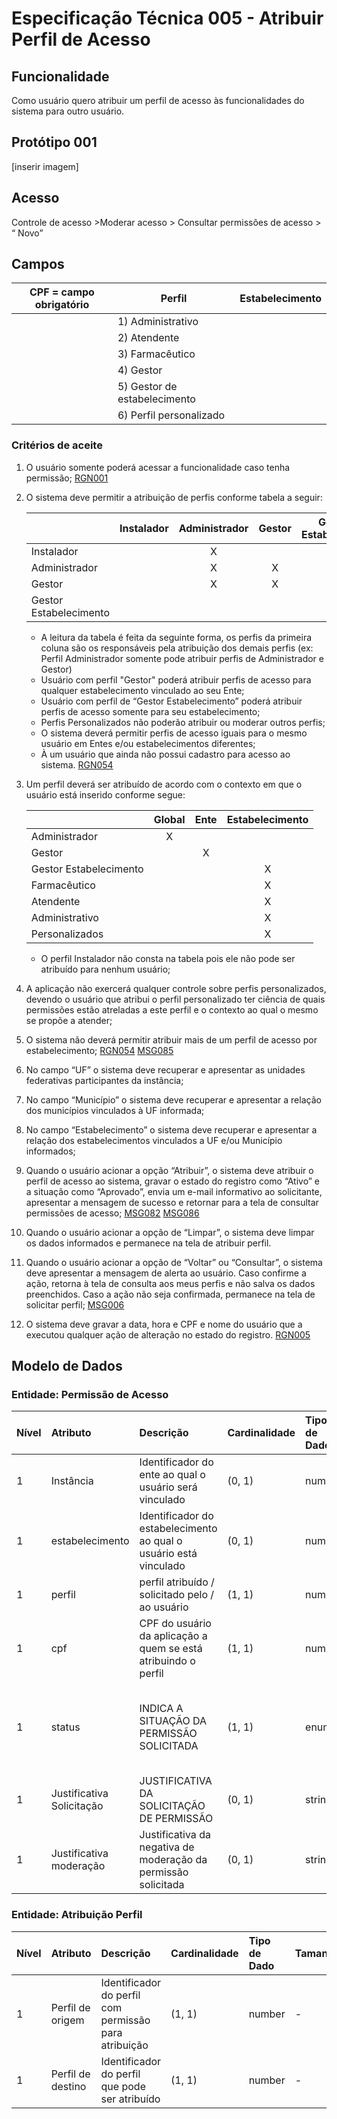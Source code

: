 # Especificação Técnica 005 - Atribuir Perfil de Acesso

## Funcionalidade
Como usuário quero atribuir um perfil de acesso às funcionalidades do sistema para outro usuário. 

## Protótipo 001
[inserir imagem] <!-- Link desatualizado -->

## Acesso
Controle de acesso >Moderar acesso > Consultar permissões de acesso > “ Novo”

## Campos

|CPF = campo obrigatório | Perfil                     | Estabelecimento |
|------------------------|----------------------------|-----------------|
|                        |1) Administrativo           |                 |
|                        |2) Atendente                |                 |
|                        |3) Farmacêutico             |                 |
|                        |4) Gestor                   |                 |
|                        |5) Gestor de estabelecimento|                 |
|                        |6) Perfil personalizado     |                 |

### Critérios de aceite 
1. O usuário somente poderá acessar a funcionalidade caso tenha permissão; [RGN001](DocumentoDeRegrasv2.md#rgn001)
2. O sistema deve permitir a atribuição de perfis conforme tabela a seguir: 

      |                        | Instalador | Administrador | Gestor | Gestor de Estabelecimento | Farmacêutico | Atendente | Administrativo | Personalizados |
      | ---------------------- | :--------: | :-----------: | :----: | :-----------------------: | :----------: | :-------: | :------------: | :------------: |
      | Instalador             |            | X             |        |                           |              |           |                |                |
      | Administrador          |            | X             | X      |                           |              |           |                |                |
      | Gestor                 |            | X             | X      | X                         | X            | X         | X              | X              |
      | Gestor Estabelecimento |            |               |        | X                         | X            | X         | X              | X              |

      - A leitura da tabela é feita da seguinte forma, os perfis da primeira coluna são os responsáveis pela atribuição dos demais perfis (ex: Perfil Administrador somente pode atribuir perfis de Administrador e Gestor)
      - Usuário com perfil "Gestor" poderá atribuir perfis de acesso para qualquer estabelecimento vinculado ao seu Ente;
      - Usuário com perfil de “Gestor Estabelecimento” poderá atribuir perfis de acesso somente para seu estabelecimento;
      - Perfis Personalizados não poderão atribuir ou moderar outros perfis;
      - O sistema deverá permitir perfis de acesso iguais para o mesmo usuário em Entes e/ou estabelecimentos diferentes; 
      - À um usuário que ainda não possui cadastro para acesso ao sistema. [RGN054](DocumentoDeRegrasv2.md#rgn054) 

3. Um perfil deverá ser atribuído de acordo com o contexto em que o usuário está inserido conforme segue:

      |                        | Global | Ente | Estabelecimento |
      | ---------------------- | :----: | :--: | :-------------: |
      | Administrador          | X      |      |                 |
      | Gestor                 |        | X    |                 |
      | Gestor Estabelecimento |        |      | X               |
      | Farmacêutico           |        |      | X               |
      | Atendente              |        |      | X               |
      | Administrativo         |        |      | X               |
      | Personalizados         |        |      | X               |

      - O perfil Instalador não consta na tabela pois ele não pode ser atribuído para nenhum usuário;

4. A aplicação não exercerá qualquer controle sobre perfis personalizados, devendo o usuário que atribui o perfil personalizado ter ciência de quais permissões estão atreladas a este perfil e o contexto ao qual o mesmo se propõe a atender;
5. O sistema não deverá permitir atribuir mais de um perfil de acesso por estabelecimento; [RGN054](DocumentoDeRegrasv2.md#rgn054) [MSG085](DocumentoDeMensagensv2.md#msg085)  
6. No campo “UF” o sistema deve recuperar e apresentar as unidades federativas participantes da instância;
7. No campo “Município” o sistema deve recuperar e apresentar a relação dos municípios vinculados à UF informada;
8. No campo “Estabelecimento” o sistema deve recuperar e apresentar a relação dos estabelecimentos vinculados a UF e/ou Município informados; 
9. Quando o usuário acionar a opção “Atribuir”, o sistema deve atribuir o perfil de acesso ao sistema, gravar o estado do registro como “Ativo” e a situação como “Aprovado”, envia um e-mail informativo ao solicitante, apresentar a mensagem de sucesso e retornar para a tela de consultar permissões de acesso; [MSG082](DocumentoDeMensagensv2.md#msg082) [MSG086](DocumentoDeMensagensv2.md#msg086)
10. Quando o usuário acionar a opção de “Limpar”, o sistema deve limpar os dados informados e permanece na tela de atribuir perfil.
11. Quando o usuário acionar a opção de “Voltar” ou “Consultar”, o sistema deve apresentar a mensagem de alerta ao usuário. Caso confirme a ação, retorna à tela de consulta aos meus perfis e não salva os dados preenchidos. Caso a ação não seja confirmada, permanece na tela de solicitar perfil; [MSG006](DocumentoDeMensagensv2.md#msg006)
12. O sistema deve gravar a data, hora e CPF e nome do usuário que a executou qualquer ação de alteração no estado do registro. [RGN005](DocumentoDeRegrasv2.md#rgn005)

## Modelo de Dados

### Entidade: Permissão de Acesso
| Nível | Atributo                  | Descrição                                                         | Cardinalidade | Tipo de Dado | Tamanho | Formato / Observação                                        |
|:------|:--------------------------|:------------------------------------------------------------------|:--------------|:-------------|:--------|:------------------------------------------------------------|
| 1     | Instância                 | Identificador do ente ao qual o usuário será vinculado            | (0, 1)        | number       | -       | -                                                           |
| 1     | estabelecimento           | Identificador do estabelecimento ao qual o usuário está vinculado | (0, 1)        | number       | -       | -                                                           |
| 1     | perfil                    | perfil atribuído / solicitado pelo / ao usuário                   | (1, 1)        | number       | -       | -                                                           |
| 1     | cpf                       | CPF do usuário da aplicação a quem se está atribuindo o perfil    | (1, 1)        | number       | -       | -                                                           |
| 1     | status                    | INDICA A SITUAÇÃO DA PERMISSÃO SOLICITADA                         | (1, 1)        | enum         | -       | S - SOLICITADA / A - APROVADA / R - REPROVADA / I - INATIVA |
| 1     | Justificativa Solicitação | JUSTIFICATIVA DA SOLICITAÇÃO DE PERMISSÃO                         | (0, 1)        | string       | -       | -                                                           |
| 1     | Justificativa moderação   | Justificativa da negativa de moderação da permissão solicitada    | (0, 1)        | string       | -       | -                                                           |

### Entidade: Atribuição Perfil
| Nível | Atributo          | Descrição                                                   | Cardinalidade | Tipo de Dado | Tamanho | Formato / Observação                                                  |
|:------|:------------------|:------------------------------------------------------------|:--------------|:-------------|:--------|:----------------------------------------------------------------------|
| 1     | Perfil de origem  | Identificador do perfil com permissão para atribuição       | (1, 1)        | number       | -       | -                                                                     |
| 1     | Perfil de destino | Identificador do perfil que pode ser atribuído              | (1, 1)        | number       | -       | -                                                                     |